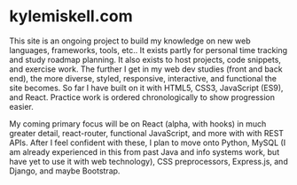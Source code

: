 # kylemiskell.com
This site is an ongoing project to build my knowledge on new web languages, frameworks, tools, etc.. It exists partly for personal time tracking and study roadmap planning. It also exists to host projects, code snippets, and exercise work. The further I get in my web dev studies (front and back end), the more diverse, styled, responsive, interactive, and functional the site becomes. So far I have built on it with HTML5, CSS3, JavaScript (ES9), and React. Practice work is ordered chronologically to show progression easier.

My coming primary focus will be on React (alpha, with hooks) in much greater detail, react-router, functional JavaScript, and more with with REST APIs. After I feel confident with these, I plan to move onto Python, MySQL (I am already experienced in this from past Java and info systems work, but have yet to use it with web technology), CSS preprocessors, Express.js, and Django, and maybe Bootstrap.
